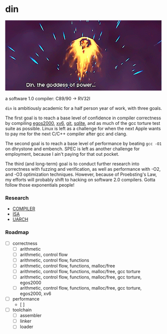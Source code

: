 # din
![](./din.gif)

a software 1.0 compiler: C89/90 -> RV32I

`din` is ambitiously academic for a half person year of work, with three goals.

The first goal is to reach a base level of confidence in compiler correctness
by compiling [egos2000](), [xv6](), [git](), [sqlite](), and as much of the
gcc torture test suite as possible. Linux is left as a challenge for when the
next Apple wants to pay me for the next C/C++ compiler after gcc and clang.

The second goal is to reach a base level of performance by beating `gcc -O1` on
dhrystone and embench. SPEC is left as another challenge for employment, because
I ain't paying for that out pocket.

The third (and long-term) goal is to conduct further research into correctness
with fuzzing and verification, as well as performance with -O2, and -O3 optimization
techniques. However, because of Proebsting's Law, my efforts will probably shift 
to hacking on software 2.0 compilers. Gotta follow those exponentials people!

### Research
- [COMPILER](./COMPILER)
- [ISA](./ISA)
- [UARCH](./ARCHITECTURE)

### Roadmap
- [ ] correctness
  - [ ] arithmetic
  - [ ] arithmetic, control flow
  - [ ] arithmetic, control flow, functions
  - [ ] arithmetic, control flow, functions, malloc/free
  - [ ] arithmetic, control flow, functions, malloc/free, gcc torture
  - [ ] arithmetic, control flow, functions, malloc/free, gcc torture, egos2000
  - [ ] arithmetic, control flow, functions, malloc/free, gcc torture, egos2000, xv6
- [ ] performance
  - [ ]
- [ ] toolchain
  - [ ] assembler
  - [ ] linker
  - [ ] loader